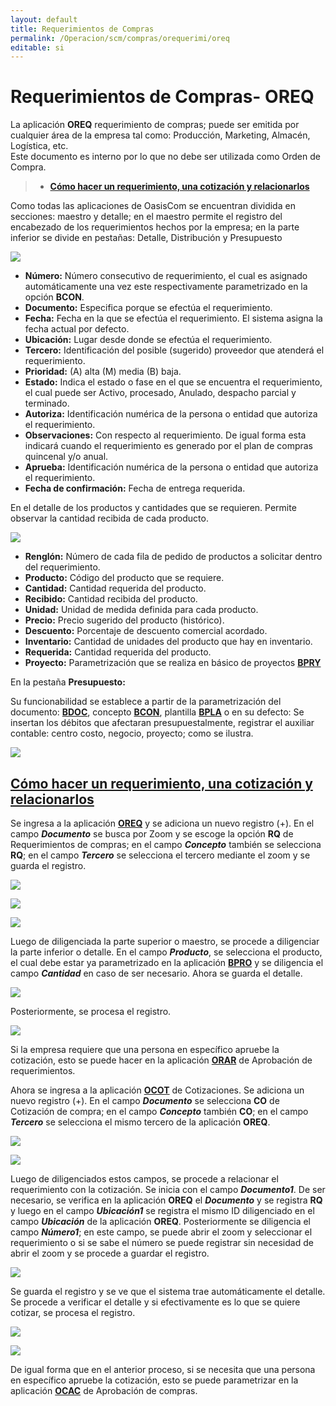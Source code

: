 ```yaml
---
layout: default
title: Requerimientos de Compras
permalink: /Operacion/scm/compras/orequerimi/oreq
editable: si
---
```


# Requerimientos de Compras- OREQ

La aplicación **OREQ** requerimiento de compras; puede ser emitida por cualquier área de la empresa tal como: Producción, Marketing, Almacén, Logística, etc.  
Este documento es interno por lo que no debe ser utilizada como Orden de Compra.  

>+ [**Cómo hacer un requerimiento, una cotización y relacionarlos**](http://docs.oasiscom.com/Operacion/scm/compras/orequerimi/oreq#cómo-hacer-un-requerimiento-,-una-cotización-y-relacionarlos)

Como todas las aplicaciones de OasisCom se encuentran dividida en secciones: maestro y detalle; en el maestro permite el registro del encabezado de los requerimientos hechos por la empresa; en la parte inferior se divide en pestañas: Detalle, Distribución y Presupuesto

![](oreq.png)


* **Número:** Número consecutivo de requerimiento, el cual es asignado automáticamente una vez este respectivamente parametrizado en la opción **BCON**.  
* **Documento:** Especifica porque se efectúa el requerimiento.  
* **Fecha:** Fecha en la que se efectúa el requerimiento. El sistema asigna la fecha actual por defecto.  
* **Ubicación:** Lugar desde donde se efectúa el requerimiento.  
* **Tercero:** Identificación del posible (sugerido) proveedor que atenderá el requerimiento.  
* **Prioridad:** (A) alta (M) media (B) baja.  
* **Estado:** 	Indica el estado o fase en el que se encuentra el requerimiento, el cual puede ser Activo, procesado, Anulado, despacho parcial y terminado.  
* **Autoriza:** Identificación numérica de la persona o entidad que autoriza el requerimiento.  
* **Observaciones:** Con respecto al requerimiento. De igual forma esta indicará cuando el requerimiento es generado por el plan de compras quincenal y/o anual.  
* **Aprueba:** Identificación numérica de la persona o entidad que autoriza el requerimiento.  
* **Fecha de confirmación:** Fecha de entrega requerida.  


En el detalle de los productos y cantidades que se requieren. Permite observar la cantidad recibida de cada producto.

![](oreq2.png)

+ **Renglón:** Número de cada fila de pedido de productos a solicitar dentro del requerimiento.  
+ **Producto:** Código del producto que se requiere.  
+ **Cantidad:** Cantidad requerida del producto.  
+ **Recibido:** Cantidad recibida del producto.  
+ **Unidad:**	Unidad de medida definida para cada producto.  
+ **Precio:** Precio sugerido del producto (histórico).  
+ **Descuento:** Porcentaje de descuento comercial acordado.  
+ **Inventario:** Cantidad de unidades del producto que hay en inventario.  
+ **Requerida:** Cantidad requerida del producto.  
+ **Proyecto:** Parametrización que se realiza en básico de proyectos [**BPRY**]()   



En la pestaña **Presupuesto:**  

Su funcionabilidad se establece a partir de la parametrización del documento: [**BDOC**](), concepto [**BCON**](), plantilla [**BPLA**]() o en su defecto: 
 Se insertan los débitos que afectaran presupuestalmente, registrar el auxiliar contable: centro costo, negocio, proyecto; como se ilustra.  


![](oreq3.png)  


## [**Cómo hacer un requerimiento, una cotización y relacionarlos**](http://docs.oasiscom.com/Operacion/scm/compras/orequerimi/oreq#cómo-hacer-un-requerimiento-,-una-cotización-y-relacionarlos)  


 Se ingresa a la aplicación [**OREQ**]() y se adiciona un nuevo registro (+).  En el campo **_Documento_** se busca por Zoom y se escoge la opción **RQ** de Requerimientos de compras; en el campo **_Concepto_** también se selecciona **RQ**; en el campo **_Tercero_** se selecciona el tercero mediante el zoom y se guarda el registro.  
 
 ![](oreq4.png)  
 
 ![](oreq5.png)  
 
 ![](oreq6.png)  
 
 Luego de diligenciada la parte superior o maestro, se procede a diligenciar la parte inferior o detalle.  En el campo **_Producto_**, se selecciona el producto, el cual debe estar ya parametrizado en la aplicación [**BPRO**]() y se diligencia el campo **_Cantidad_** en caso de ser necesario.  Ahora se guarda el detalle.  
 
![](oreq7.png)  

Posteriormente, se procesa el registro.  

![](oreq8.png)  
 
Si la empresa requiere que una persona en específico apruebe la cotización, esto se puede hacer en la aplicación [**ORAR**]() de Aprobación de requerimientos.  

Ahora se ingresa a la aplicación [**OCOT**]() de Cotizaciones.  Se adiciona un nuevo registro (+).  En el campo **_Documento_** se selecciona **CO** de Cotización de compra; en el campo **_Concepto_** también **CO**; en el campo **_Tercero_** se selecciona el mismo tercero de la aplicación **OREQ**.  

![](oreq9.png)  

![](oreq10.png)  

Luego de diligenciados estos campos, se procede a relacionar el requerimiento con la cotización.  Se inicia con el campo **_Documento1_**.  De ser necesario, se verifica en la aplicación **OREQ** el **_Documento_** y se registra **RQ** y luego en el campo **_Ubicación1_** se registra el mismo ID diligenciado en el campo **_Ubicación_** de la aplicación **OREQ**.  Posteriormente se diligencia el campo **_Número1_**; en este campo, se puede abrir el zoom y seleccionar el requerimiento o si se sabe el número se puede registrar sin necesidad de abrir el zoom y se procede a guardar el registro.  

![](oreq11.png)  

Se guarda el registro y se ve que el sistema trae automáticamente el detalle. Se procede a verificar el detalle y si efectivamente es lo que se quiere cotizar, se procesa el registro.  

![](oreq12.png)  

![](oreq13.png)  

De igual forma que en el anterior proceso, si se necesita que una persona en específico apruebe la cotización, esto se puede parametrizar en la aplicación [**OCAC**]() de Aprobación de compras.  






